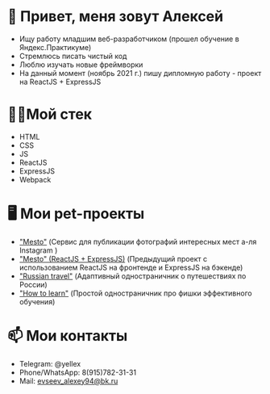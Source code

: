 # 👋 Привет, меня зовут Алексей
* Ищу работу младшим веб-разработчиком (прошел обучение в Яндекс.Практикуме)
* Стремлюсь писать чистый код
* Люблю изучать новые фреймворки
* На данный момент (ноябрь 2021 г.) пишу дипломную работу - проект на ReactJS + ExpressJS

# 👨‍💼Мой стек
* HTML
* CSS
* JS
* ReactJS
* ExpressJS
* Webpack

# 🖥 Мои pet-проекты
 
* ["Mesto"](https://github.com/yelex/mesto) (Сервис для публикации фотографий интересных мест а-ля Instagram )
* ["Меsto" (ReactJS + ExpressJS)](https://github.com/yelex/react-mesto-api-full) (Предыдущий проект с использованием ReactJS на фронтенде и ExpressJS на бэкенде)
* ["Russian travel"](https://github.com/yelex/russian-travel) (Адаптивный одностраничник о путешествиях по России)
* ["How to learn"](https://github.com/yelex/how-to-learn) (Простой одностраничник про фишки эффективного обучения)
 
# 📫 Мои контакты
        
* Telegram: @yellex
* Phone/WhatsApp: 8(915)782-31-31 
* Mail: evseev_alexey94@bk.ru

<!---
yelex/yelex is a ✨ special ✨ repository because its `README.md` (this file) appears on your GitHub profile.
You can click the Preview link to take a look at your changes.
--->
